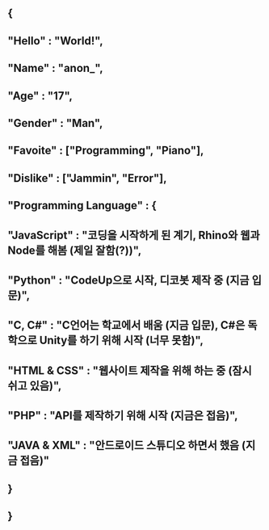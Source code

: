 ## {
##    "Hello" : "World!",
##    "Name" : "anon_",
##    "Age" : "17",
##    "Gender" : "Man",
##    "Favoite" : ["Programming", "Piano"],
##    "Dislike" : ["Jammin", "Error"],
##    "Programming Language" : {
##        "JavaScript" : "코딩을 시작하게 된 계기, Rhino와 웹과 Node를 해봄 (제일 잘함(?))",
##        "Python" : "CodeUp으로 시작, 디코봇 제작 중 (지금 입문)",
##        "C, C#" : "C언어는 학교에서 배움 (지금 입문), C#은 독학으로 Unity를 하기 위해 시작 (너무 못함)",
##        "HTML & CSS" : "웹사이트 제작을 위해 하는 중 (잠시 쉬고 있음)",
##        "PHP" : "API를 제작하기 위해 시작 (지금은 접음)",
##        "JAVA & XML" : "안드로이드 스튜디오 하면서 했음 (지금 접음)"
##    }
## }
